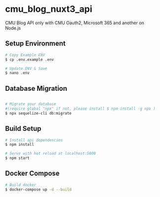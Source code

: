 # cmu_blog_nuxt3_api

CMU Blog API only with CMU Oauth2, Microsoft 365 and another on Node.js

## Setup Environment

```bash
# Copy Example ENV
$ cp .env.example .env

# Update ENV & Save
$ nano .env
```

## Database Migration

```bash

# Migrate your database
#(require global "npx" if not, please install $ npm install -g npx )
$ npx sequelize-cli db:migrate
```

## Build Setup

```bash
# Install api dependencies
$ npm install

# Serve with hot reload at localhost:5000
$ npm start
```

## Docker Compose

```bash
# Build docker
$ docker-compose up -d --build
```
